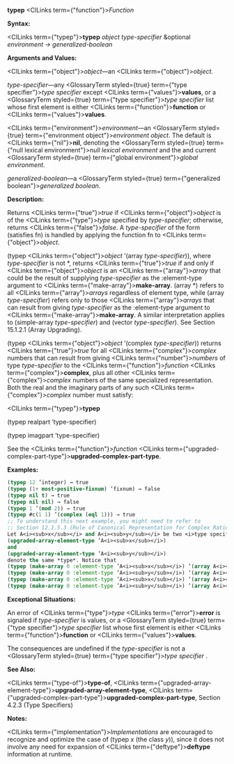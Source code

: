 **typep** <ClLinks  term={"function"}><i>Function</i></ClLinks> 



**Syntax:** 



<ClLinks  term={"typep"}><b>typep</b></ClLinks> *object type-specifier* &amp;optional *environment → generalized-boolean* 



**Arguments and Values:** 



<ClLinks  term={"object"}><i>object</i></ClLinks>—an <ClLinks  term={"object"}><i>object</i></ClLinks>. 



*type-specifier*—any <GlossaryTerm styled={true} term={"type specifier"}><i>type specifier</i></GlossaryTerm> except <ClLinks  term={"values"}><b>values</b></ClLinks>, or a <GlossaryTerm styled={true} term={"type specifier"}><i>type specifier</i></GlossaryTerm> list whose first element is either <ClLinks  term={"function"}><b>function</b></ClLinks> or <ClLinks  term={"values"}><b>values</b></ClLinks>. 



<ClLinks  term={"environment"}><i>environment</i></ClLinks>—an <GlossaryTerm styled={true} term={"environment object"}><i>environment object</i></GlossaryTerm>. The default is <ClLinks  term={"nil"}><b>nil</b></ClLinks>, denoting the <GlossaryTerm styled={true} term={"null lexical environment"}><i>null lexical environment</i></GlossaryTerm> and the and current <GlossaryTerm styled={true} term={"global environment"}><i>global environment</i></GlossaryTerm>. 



*generalized-boolean*—a <GlossaryTerm styled={true} term={"generalized boolean"}><i>generalized boolean</i></GlossaryTerm>. 



**Description:** 



Returns <ClLinks  term={"true"}><i>true</i></ClLinks> if <ClLinks  term={"object"}><i>object</i></ClLinks> is of the <ClLinks  term={"type"}><i>type</i></ClLinks> specified by *type-specifier*; otherwise, returns <ClLinks  term={"false"}><i>false</i></ClLinks>. A *type-specifier* of the form (satisfies fn) is handled by applying the function fn to <ClLinks  term={"object"}><i>object</i></ClLinks>. 



(typep <ClLinks  term={"object"}><i>object</i></ClLinks> ’(array *type-specifier*)), where *type-specifier* is not \*, returns <ClLinks  term={"true"}><i>true</i></ClLinks> if and only if <ClLinks  term={"object"}><i>object</i></ClLinks> is an <ClLinks  term={"array"}><i>array</i></ClLinks> that could be the result of supplying *type-specifier* as the :element-type argument to <ClLinks  term={"make-array"}><b>make-array</b></ClLinks>. (array \*) refers to all <ClLinks  term={"array"}><i>arrays</i></ClLinks> regardless of element type, while (array *type-specifier*) refers only to those <ClLinks  term={"array"}><i>arrays</i></ClLinks> that can result from giving *type-specifier* as the :element-type argument to <ClLinks  term={"make-array"}><b>make-array</b></ClLinks>. A similar interpretation applies to (simple-array *type-specifier*) and (vector *type-specifier*). See Section 15.1.2.1 (Array Upgrading). 



(typep <ClLinks  term={"object"}><i>object</i></ClLinks> ’(complex *type-specifier*)) returns <ClLinks  term={"true"}><i>true</i></ClLinks> for all <ClLinks  term={"complex"}><i>complex</i></ClLinks> numbers that can result from giving <ClLinks  term={"number"}><i>numbers</i></ClLinks> of type *type-specifier* to the <ClLinks  term={"function"}><i>function</i></ClLinks> <ClLinks  term={"complex"}><b>complex</b></ClLinks>, plus all other <ClLinks  term={"complex"}><i>complex</i></ClLinks> numbers of the same specialized representation. Both the real and the imaginary parts of any such <ClLinks  term={"complex"}><i>complex</i></ClLinks> number must satisfy:  







<ClLinks  term={"typep"}><b>typep</b></ClLinks> 



(typep realpart ’type-specifier) 



(typep imagpart ’type-specifier) 



See the <ClLinks  term={"function"}><i>function</i></ClLinks> <ClLinks  term={"upgraded-complex-part-type"}><b>upgraded-complex-part-type</b></ClLinks>. 



**Examples:**
```lisp
(typep 12 ’integer) → true 
(typep (1+ most-positive-fixnum) ’fixnum) → false 
(typep nil t) → true 
(typep nil nil) → false 
(typep 1 ’(mod 2)) → true 
(typep #c(1 1) ’(complex (eql 1))) → true 
;; To understand this next example, you might need to refer to 
;; Section 12.1.5.3 (Rule of Canonical Representation for Complex Rationals). (typep #c(0 0) ’(complex (eql 0))) → false 
Let A<i><sub>x</sub></i> and A<i><sub>y</sub></i> be two <i>type specifiers</i> that denote different <i>types</i>, but for which 
(upgraded-array-element-type ’A<i><sub>x</sub></i>) 
and 
(upgraded-array-element-type ’A<i><sub>y</sub></i>) 
denote the same *type*. Notice that 
(typep (make-array 0 :element-type ’A<i><sub>x</sub></i>) ’(array A<i><sub>x</sub></i>)) <i>→ true</i> 
(typep (make-array 0 :element-type ’A<i><sub>y</sub></i>) ’(array A<i><sub>y</sub></i>)) <i>→ true</i> 
(typep (make-array 0 :element-type ’A<i><sub>x</sub></i>) ’(array A<i><sub>y</sub></i>)) <i>→ true</i> 
(typep (make-array 0 :element-type ’A<i><sub>y</sub></i>) ’(array A<i><sub>x</sub></i>)) <i>→ true</i> 
```
**Exceptional Situations:** 



An error of <ClLinks  term={"type"}><i>type</i></ClLinks> <ClLinks  term={"error"}><b>error</b></ClLinks> is signaled if *type-specifier* is values, or a <GlossaryTerm styled={true} term={"type specifier"}><i>type specifier</i></GlossaryTerm> list whose first element is either <ClLinks  term={"function"}><b>function</b></ClLinks> or <ClLinks  term={"values"}><b>values</b></ClLinks>. 



The consequences are undefined if the *type-specifier* is not a <GlossaryTerm styled={true} term={"type specifier"}><i>type specifier</i></GlossaryTerm> . 



**See Also:** 



<ClLinks  term={"type-of"}><b>type-of</b></ClLinks>, <ClLinks  term={"upgraded-array-element-type"}><b>upgraded-array-element-type</b></ClLinks>, <ClLinks  term={"upgraded-complex-part-type"}><b>upgraded-complex-part-type</b></ClLinks>, Section 4.2.3 (Type Specifiers) 



**Notes:** 



<ClLinks  term={"implementation"}><i>Implementations</i></ClLinks> are encouraged to recognize and optimize the case of (typep *x* (the class *y*)), since it does not involve any need for expansion of <ClLinks  term={"deftype"}><b>deftype</b></ClLinks> information at runtime.  







